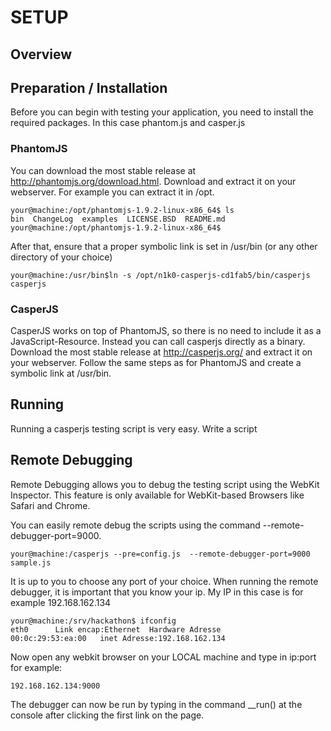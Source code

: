 # SETUP

## Overview

## Preparation / Installation
Before you can begin with testing your application, you need to install the required packages. In this case phantom.js and casper.js

### PhantomJS

You can download the most stable release at <http://phantomjs.org/download.html>. Download and extract it on your webserver. For example you can extract it in /opt. 
	
	your@machine:/opt/phantomjs-1.9.2-linux-x86_64$ ls
	bin  ChangeLog  examples  LICENSE.BSD  README.md  
	your@machine:/opt/phantomjs-1.9.2-linux-x86_64$
	
After that, ensure that a proper symbolic link is set in /usr/bin (or any other directory of your choice)

	your@machine:/usr/bin$ln -s /opt/n1k0-casperjs-cd1fab5/bin/casperjs casperjs
	
	
### CasperJS

CasperJS works on top of PhantomJS, so there is no need to include it as a JavaScript-Resource. Instead you can call casperjs directly as a binary. Download the most stable release at <http://casperjs.org/> and extract it on your webserver. Follow the same steps as for PhantomJS and create a symbolic link at /usr/bin.


## Running
Running a casperjs testing script is very easy. Write a script 

## Remote Debugging

Remote Debugging allows you to debug the testing script using the WebKit Inspector. This feature is only available for WebKit-based Browsers like Safari and Chrome.

You can easily remote debug the scripts using the command  --remote-debugger-port=9000.

	your@machine:/casperjs --pre=config.js  --remote-debugger-port=9000 sample.js

 It is up to you to choose any port of your choice. When running the remote debugger, it is important that you know your ip. My IP in this case is for example 192.168.162.134
 
 	your@machine:/srv/hackathon$ ifconfig
	eth0      Link encap:Ethernet  Hardware Adresse
	00:0c:29:53:ea:00	inet Adresse:192.168.162.134 
	
Now open any webkit browser on your LOCAL machine and type in ip:port for example:

	192.168.162.134:9000
	
The debugger can now be run by typing in the command __run() at the console after clicking the first link on the page.